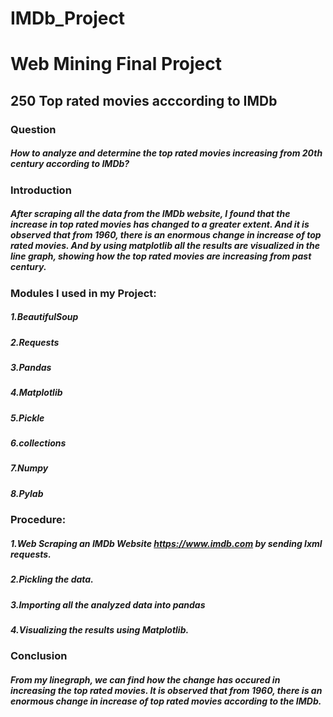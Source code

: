 
# IMDb_Project
# Web Mining Final Project
## 250 Top rated movies acccording to IMDb
### Question 
##### How to analyze and determine the top rated movies increasing from 20th century according to IMDb?
### Introduction
##### After scraping all the data from the IMDb website, I found that the increase in top rated movies has changed to a greater extent. And it is observed that from 1960, there is an enormous change in increase of top rated movies. And by using matplotlib all the results are visualized in the line graph, showing how the top rated movies are increasing from past century.
### Modules I used in my Project:
##### 1.BeautifulSoup
##### 2.Requests
##### 3.Pandas
##### 4.Matplotlib
##### 5.Pickle
##### 6.collections
##### 7.Numpy
##### 8.Pylab
### Procedure:
##### 1.Web Scraping an IMDb Website https://www.imdb.com by sending lxml requests.
##### 2.Pickling the data.
##### 3.Importing all the analyzed data into pandas
##### 4.Visualizing the results using Matplotlib.
### Conclusion
##### From my linegraph, we can find how the change has occured in increasing the top rated movies. It is observed that from 1960, there is an enormous change in increase of top rated movies according to the IMDb.
